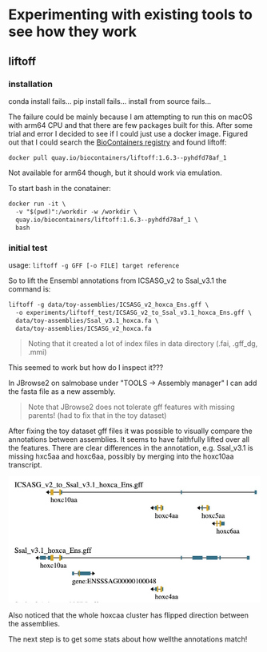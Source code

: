 # Experimenting with existing tools to see how they work

## liftoff

### installation

conda install fails...
pip install fails...
install from source fails...

The failure could be mainly because I am attempting to run this on macOS with arm64 CPU and that there are few packages built for this. After some trial and error I decided to see if I could just use a docker image. Figured out that I could search the [BioContainers registry](https://biocontainers.pro/registry) and found liftoff:

```shell
docker pull quay.io/biocontainers/liftoff:1.6.3--pyhdfd78af_1
```

Not available for arm64 though, but it should work via emulation.

To start bash in the conatainer:


```shell
docker run -it \
  -v "$(pwd)":/workdir -w /workdir \
  quay.io/biocontainers/liftoff:1.6.3--pyhdfd78af_1 \
  bash
```

### initial test

usage: `liftoff -g GFF [-o FILE] target reference`

So to lift the Ensembl annotations from ICSASG_v2 to Ssal_v3.1 the command is:

```shell
liftoff -g data/toy-assemblies/ICSASG_v2_hoxca_Ens.gff \
  -o experiments/liftoff_test/ICSASG_v2_to_Ssal_v3.1_hoxca_Ens.gff \
  data/toy-assemblies/Ssal_v3.1_hoxca.fa \
  data/toy-assemblies/ICSASG_v2_hoxca.fa
```

> Noting that it created a lot of index files in data directory (.fai, .gff_dg, .mmi)

This seemed to work but how do I inspect it???

In JBrowse2 on salmobase under "TOOLS -> Assembly manager" I can add the fasta file as a new assembly.

> Note that JBrowse2 does not tolerate gff features with missing parents! (had to fix that in the toy dataset)

After fixing the toy dataset gff files it was possible to visually compare the annotations between assemblies. It seems to have faithfully lifted over all the features. There are clear differences in the annotation, e.g. Ssal_v3.1 is missing hxc5aa and hoxc6aa, possibly by merging into the hoxc10aa transcript.

![Jbrowse screenshot](ICSASG_v2_vs_Ssal_v3.1_hoxc10aa.jpg)

Also noticed that the whole hoxcaa cluster has flipped direction between the assemblies. 

The next step is to get some stats about how wellthe annotations match!